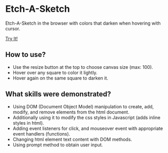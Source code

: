 # Etch-A-Sketch 
Etch-A-Sketch in the browser with colors that darken when hovering with cursor.

[Try It!](https://nirmalsubedi.github.io/odin-etch-a-sketch/)

## How to use?
- Use the resize button at the top to choose canvas size (max: 100).
- Hover over any square to color it lightly.
- Hover again on the same square to darken it.

## What skills were demonstrated? 
- Using DOM (Document Object Model) manipulation to create, add, modify, and remove elements from the html document.
- Additionally using it to modify the css styles in Javascript (adds inline styles in html).
- Adding event listeners for click, and mouseover event with appropriate event handlers (functions).
- Changing html element text content with DOM methods.
- Using prompt method to obtain user input.